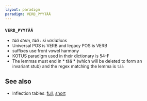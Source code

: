 ```yaml
---
layout: paradigm
paradigm: VERB_PYYTÄÄ
---
```

### ` VERB_PYYTÄÄ `

* _tää stem, tää : si variations_
* Universal POS is VERB and legacy POS is VERB
* suffixes use front vowel harmony
* KOTUS paradigm used in their dictionary is 54-F
* The lemmas must end in * tää * (which will be deleted to form an invariant stub) and the regex matching the lemma is ` tää `

## See also

* Inflection tables: [full](gen/P/pyytää.html), [short](gen/P/pyytää_wikt.html)

